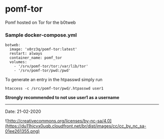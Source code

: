 # pomf-tor
Pomf hosted on Tor for the b0tweb

### Sample docker-compose.yml

```
botweb:
  image: 'x0rz3q/pomf-tor:latest'
  restart: always
  container_name: pomf_tor
  volumes:
    - '/srv/pomf-tor/tor:/var/lib/tor'
    - '/srv/pomf-tor/pwd:/pwd'
```

To generate an entry in the htpasswd simply run
```
htaccess -c /src/pomf-tor/pwd/.htpasswd user1
```

**Strongly recommended to not use user1 as a username**

----
Date: 21-02-2020

![http://creativecommons.org/licenses/by-nc-sa/4.0](https://du11hjcvx0uqb.cloudfront.net/br/dist/images/cc/cc_by_nc_sa-01ee261355.png)
